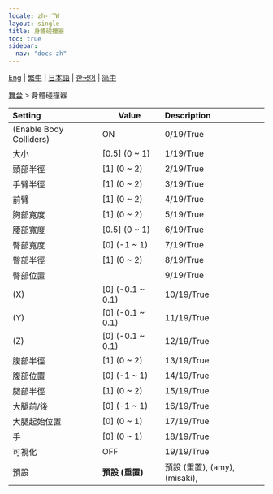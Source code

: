 ```yaml
---
locale: zh-rTW
layout: single
title: 身體碰撞器
toc: true
sidebar:
  nav: "docs-zh"
---
```

[Eng](/dancexr/menu/2025.4/stage/body_colliders) | [繁中](/tw/dancexr/menu/2025.4/stage/body_colliders) | [日本語](/jp/dancexr/menu/2025.4/stage/body_colliders) | [한국어](/kr/dancexr/menu/2025.4/stage/body_colliders) | [简中](/zh/dancexr/menu/2025.4/stage/body_colliders)

[舞台](../menu#舞台) > 身體碰撞器



| Setting | Value | Description |
| :--- | --- | :--- |
| (Enable Body Colliders) | ON | 0/19/True
| 大小 | [0.5] (0 ~ 1) | 1/19/True
| 頭部半徑 | [1] (0 ~ 2) | 2/19/True
| 手臂半徑 | [1] (0 ~ 2) | 3/19/True
| 前臂 | [1] (0 ~ 2) | 4/19/True
| 胸部寬度 | [1] (0 ~ 2) | 5/19/True
| 腰部寬度 | [0.5] (0 ~ 1) | 6/19/True
| 臀部寬度 | [0] (-1 ~ 1) | 7/19/True
| 臀部半徑 | [1] (0 ~ 2) | 8/19/True
| 臀部位置 || 9/19/True
| (X) | [0] (-0.1 ~ 0.1) | 10/19/True
| (Y) | [0] (-0.1 ~ 0.1) | 11/19/True
| (Z) | [0] (-0.1 ~ 0.1) | 12/19/True
| 腹部半徑 | [1] (0 ~ 2) | 13/19/True
| 腹部位置 | [0] (-1 ~ 1) | 14/19/True
| 腿部半徑 | [1] (0 ~ 2) | 15/19/True
| 大腿前/後 | [0] (-1 ~ 1) | 16/19/True
| 大腿起始位置 | [0] (0 ~ 1) | 17/19/True
| 手 | [0] (0 ~ 1) | 18/19/True
| 可視化 | OFF | 19/19/True
| 預設 | **預設 (重置)** | 預設 (重置), (amy), (misaki),  |
